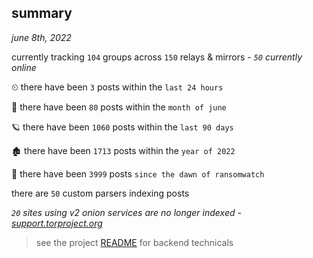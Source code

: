 
## summary
_june 8th, 2022_

currently tracking `104` groups across `150` relays & mirrors - _`50` currently online_

⏲ there have been `3` posts within the `last 24 hours`

🦈 there have been `80` posts within the `month of june`

🪐 there have been `1060` posts within the `last 90 days`

🏚 there have been `1713` posts within the `year of 2022`

🦕 there have been `3999` posts `since the dawn of ransomwatch`

there are `50` custom parsers indexing posts

_`20` sites using v2 onion services are no longer indexed - [support.torproject.org](https://support.torproject.org/onionservices/v2-deprecation/)_

> see the project [README](https://github.com/joshhighet/ransomwatch#ransomwatch--) for backend technicals
